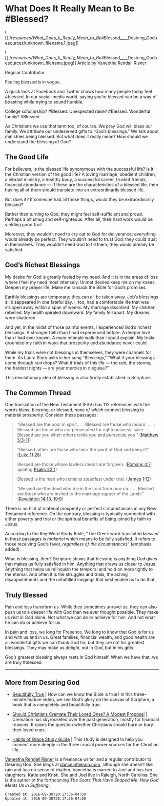 
# What Does It Really Mean to Be #Blessed?

![[./_resources/What_Does_It_Really_Mean_to_Be_#Blessed____Desiring_God.resources/unknown_filename.1.jpeg]]

![[./_resources/What_Does_It_Really_Mean_to_Be_#Blessed____Desiring_God.resources/unknown_filename.jpeg]]
Article by
Vaneetha Rendall Risner

Regular Contributor

Feeling blessed is in vogue.

A quick look at Facebook and Twitter shows how many people today feel #blessed. In our social-media world, saying you’re blessed can be a way of boasting while trying to sound humble.

College scholarship? #Blessed. Unexpected raise? #Blessed. Wonderful family? #Blessed.

As Christians we use that term too, of course. We pray God will bless our family. We attribute our undeserved gifts to “God’s blessings.” We talk about ministries being blessed. But what does it really mean? How should we understand the blessing of God?

## The Good Life

For believers, is the blessed life synonymous with the successful life? Is it the Christian version of the good life? A loving marriage, obedient children, a vibrant ministry, a healthy body, a successful career, trusted friends, financial abundance — if these are the characteristics of a blessed life, then having all of them should translate into an extraordinarily blessed life.

But does it? If someone had all those things, would they be extraordinarily blessed?

Rather than turning to God, they might feel self-sufficient and proud. Perhaps a bit smug and self-righteous. After all, their hard work would be yielding good fruit.

Moreover, they wouldn’t need to cry out to God for deliverance; everything would already be perfect. They wouldn’t need to trust God; they could trust in themselves. They wouldn’t need God to fill them; they would already be satisfied.

## God’s Richest Blessings

My desire for God is greatly fueled by my need. And it is in the areas of loss where I feel my need most intensely. Unmet desires keep me on my knees. Deepen my prayer life. Make me ransack the Bible for God’s promises.

Earthly blessings are temporary; they can all be taken away. Job’s blessings all disappeared in one fateful day. I, too, had a comfortable life that was stripped away within a span of weeks. My marriage dissolved. My children rebelled. My health spiraled downward. My family fell apart. My dreams were shattered.

And yet, in the midst of those painful events, I experienced God’s richest blessings. A stronger faith than I had experienced before. A deeper love than I had ever known. A more intimate walk than I could explain. My trials grounded my faith in ways that prosperity and abundance never could.

While my trials were not blessings in themselves, they were channels for them. As Laura Story asks in her song “Blessings,” “What if your blessings come through rain drops? What if trials of this life — the rain, the storms, the hardest nights — are your mercies in disguise?”

This revolutionary idea of blessing is also firmly established in Scripture.

## The Common Thread

One translation of the New Testament (ESV) has 112 references with the words bless, blessing, or blessed, _none of which_ connect blessing to material prosperity. Consider these passages:

> “Blessed are the poor in spirit . . . Blessed are those who mourn . . . . Blessed are those who are persecuted for righteousness’ sake . . . Blessed are you when others revile you and persecute you.” ([Matthew 5:3–11](http://biblia.com/bible/esv/Matt%205.3%E2%80%9311))
> 
> “Blessed rather are those who hear the word of God and keep it!” ([Luke 11:28](http://biblia.com/bible/esv/Luke%2011.28))
> 
> Blessed are those whose lawless deeds are forgiven. ([Romans 4:7](http://biblia.com/bible/esv/Rom%204.7); quoting [Psalm 32:1](http://biblia.com/bible/esv/Ps%2032.1))
> 
> Blessed is the man who remains steadfast under trial. ([James 1:12](http://biblia.com/bible/esv/James%201.12))
> 
> “Blessed are the dead who die in the Lord from now on. . . . Blessed are those who are invited to the marriage supper of the Lamb.” ([Revelation 14:13](http://biblia.com/bible/esv/Rev%2014.13), [19:9](http://biblia.com/bible/esv/Revelation%2019.9))

There is no hint of material prosperity or perfect circumstances in any New Testament reference. On the contrary, blessing is typically connected with either poverty and trial or the spiritual benefits of being joined by faith to Jesus.

According to the Key-Word Study Bible, “The Greek word translated _blessed_ in these passages is _makarioi_ which means to be fully satisfied. It refers to those receiving God’s favor, _regardless of the circumstances_” (emphasis added).

What is blessing, then? Scripture shows that blessing is anything God gives that makes us fully satisfied in him. Anything that draws us closer to Jesus. Anything that helps us relinquish the temporal and hold on more tightly to the eternal. And often it is the struggles and trials, the aching disappointments and the unfulfilled longings that best enable us to do that.

## Truly Blessed

Pain and loss transform us. While they sometimes unravel us, they can also push us to a deeper life with God than we ever thought possible. They make us rest in God alone. Not what we can do or achieve for him. And not what he can do or achieve for us.

In pain and loss, we long for Presence. We long to know that God is for us and with us and in us. Great families, financial wealth, and good health are all wonderful gifts we can thank God for, but they are not his greatest blessings. They may make us delight, not in God, but in his gifts.

God’s greatest blessing always rests in God himself. When we have that, we are truly #blessed.

* * *

## More from Desiring God

*   [Beautifully True](http://www.desiringgod.org/true) | How can we know the Bible is true? In this three-minute feature video, we see God’s glory on the canvas of Scripture, a book that is completely and beautifully true.
    
*   [Should Christians Cremate Their Loved Ones? A Modest Proposal](http://www.desiringgod.org/articles/should-christians-cremate-their-loved-ones) | Cremation has skyrocketed over the past generation, mostly for financial reasons. It raises the question whether Christians should burn or bury their loved ones.
    
*   [Habits of Grace Study Guide](http://www.desiringgod.org/books/habits-of-grace-study-guide) | This study is designed to help you connect more deeply in the three crucial power sources for the Christian life.
    

[Vaneetha Rendall Risner](http://www.desiringgod.org/authors/vaneetha-rendall-demski) is a freelance writer and a regular contributor to Desiring God. She blogs at [danceintherain.com](http://www.danceintherain.com/), although she doesn’t like rain and has no sense of rhythm. Vaneetha is marred to Joel and has two daughters, Katie and Kristi. She and Joel live in Raleigh, North Carolina. She is the author of the forthcoming _The Scars That Have Shaped Me: How God Meets Us in Suffering_.

    Created at: 2016-09-30T20:17:36-04:00
    Updated at: 2016-09-30T20:17:36-04:00

